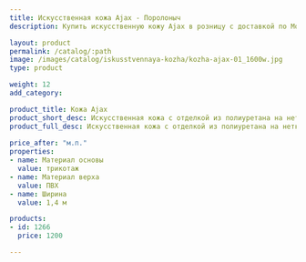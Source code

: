 ```yaml
---
title: Искусственная кожа Ajax - Поролоныч
description: Купить искусственную кожу Ajax в розницу с доставкой по Москве.

layout: product
permalink: /catalog/:path
image: /images/catalog/iskusstvennaya-kozha/kozha-ajax-01_1600w.jpg
type: product

weight: 12
add_category: 

product_title: Кожа Ajax
product_short_desc: Искусственная кожа с отделкой из полиуретана на нетканой, полиэфирной основе. Различные варианты дизайнерского исполнения материала в натуральных цветовых оттенках, с изящным тиснением.
product_full_desc: Искусственная кожа с отделкой из полиуретана на нетканой, полиэфирной основе. Различные варианты дизайнерского исполнения материала в натуральных цветовых оттенках, с изящным тиснением.
        
price_after: "м.п."
properties:
- name: Материал основы
  value: трикотаж
- name: Материал верха
  value: ПВХ
- name: Ширина
  value: 1,4 м

products:
- id: 1266
  price: 1200

---
```

